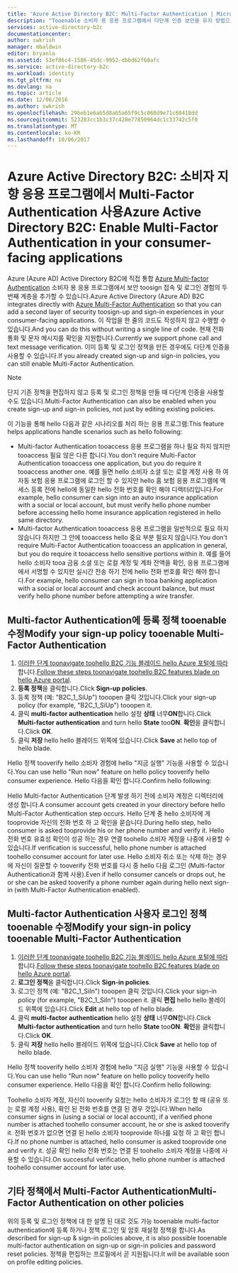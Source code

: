 ```yaml
---
title: 'Azure Active Directory B2C: Multi-Factor Authentication | Microsoft Docs'
description: "Tooenable 소비자 용 응용 프로그램에서 다단계 인증 보안을 유지 방법으로 Azure Active Directory B2C"
services: active-directory-b2c
documentationcenter: 
author: swkrish
manager: mbaldwin
editor: bryanla
ms.assetid: 53ef86c4-1586-45dc-9952-dbbd62f68afc
ms.service: active-directory-b2c
ms.workload: identity
ms.tgt_pltfrm: na
ms.devlang: na
ms.topic: article
ms.date: 12/06/2016
ms.author: swkrish
ms.openlocfilehash: 29beb1e6ab5d8ab5a65f9c5c068d9e71c60418dd
ms.sourcegitcommit: 523283cc1b3c37c428e77850964dc1c33742c5f0
ms.translationtype: MT
ms.contentlocale: ko-KR
ms.lasthandoff: 10/06/2017
---
```

# <a name="azure-active-directory-b2c-enable-multi-factor-authentication-in-your-consumer-facing-applications"></a><span data-ttu-id="47bff-103">Azure Active Directory B2C: 소비자 지향 응용 프로그램에서 Multi-Factor Authentication 사용</span><span class="sxs-lookup"><span data-stu-id="47bff-103">Azure Active Directory B2C: Enable Multi-Factor Authentication in your consumer-facing applications</span></span>
<span data-ttu-id="47bff-104">Azure (Azure AD) Active Directory B2C에 직접 통합 [Azure Multi-factor Authentication](../multi-factor-authentication/multi-factor-authentication.md) 소비자 용 응용 프로그램에서 보안 toosign 접속 및 로그인 경험의 두 번째 계층을 추가할 수 있습니다.</span><span class="sxs-lookup"><span data-stu-id="47bff-104">Azure Active Directory (Azure AD) B2C integrates directly with [Azure Multi-Factor Authentication](../multi-factor-authentication/multi-factor-authentication.md) so that you can add a second layer of security toosign-up and sign-in experiences in your consumer-facing applications.</span></span> <span data-ttu-id="47bff-105">이 작업을 한 줄의 코드도 작성하지 않고 수행할 수 있습니다.</span><span class="sxs-lookup"><span data-stu-id="47bff-105">And you can do this without writing a single line of code.</span></span> <span data-ttu-id="47bff-106">현재 전화 통화 및 문자 메시지를 확인을 지원합니다.</span><span class="sxs-lookup"><span data-stu-id="47bff-106">Currently we support phone call and text message verification.</span></span> <span data-ttu-id="47bff-107">이미 등록 및 로그인 정책을 만든 경우에도 다단계 인증을 사용할 수 있습니다.</span><span class="sxs-lookup"><span data-stu-id="47bff-107">If you already created sign-up and sign-in policies, you can still enable Multi-Factor Authentication.</span></span>

> [!NOTE]
> <span data-ttu-id="47bff-108">단지 기존 정책을 편집하지 않고 등록 및 로그인 정책을 만들 때 다단계 인증을 사용할 수도 있습니다.</span><span class="sxs-lookup"><span data-stu-id="47bff-108">Multi-Factor Authentication can also be enabled when you create sign-up and sign-in policies, not just by editing existing policies.</span></span>
> 
> 

<span data-ttu-id="47bff-109">이 기능을 통해 hello 다음과 같은 시나리오를 처리 하는 응용 프로그램:</span><span class="sxs-lookup"><span data-stu-id="47bff-109">This feature helps applications handle scenarios such as hello following:</span></span>

* <span data-ttu-id="47bff-110">Multi-factor Authentication tooaccess 응용 프로그램을 하나 필요 하지 않지만 tooaccess 필요 않은 다른 합니다.</span><span class="sxs-lookup"><span data-stu-id="47bff-110">You don't require Multi-Factor Authentication tooaccess one application, but you do require it tooaccess another one.</span></span> <span data-ttu-id="47bff-111">예를 들면 hello 소비자 소셜 또는 로컬 계정 사용 하 여 자동 보험 응용 프로그램에 로그인 할 수 있지만 hello 홈 보험 응용 프로그램에 액세스 등록 전에 hello에 동일한 hello 전화 번호를 확인 해야 디렉터리입니다.</span><span class="sxs-lookup"><span data-stu-id="47bff-111">For example, hello consumer can sign into an auto insurance application with a social or local account, but must verify hello phone number before accessing hello home insurance application registered in hello same directory.</span></span>
* <span data-ttu-id="47bff-112">Multi-factor Authentication tooaccess 응용 프로그램을 일반적으로 필요 하지 않습니다 하지만 그 안에 tooaccess hello 중요 부분 필요지 않습니다.</span><span class="sxs-lookup"><span data-stu-id="47bff-112">You don't require Multi-Factor Authentication tooaccess an application in general, but you do require it tooaccess hello sensitive portions within it.</span></span> <span data-ttu-id="47bff-113">예를 들어 hello 소비자 tooa 금융 소셜 또는 로컬 계정 및 계좌 잔액을 확인, 응용 프로그램에에서 서명할 수 있지만 실시간 전송 하기 전에 hello 전화 번호를 확인 해야 합니다.</span><span class="sxs-lookup"><span data-stu-id="47bff-113">For example, hello consumer can sign in tooa banking application with a social or local account and check account balance, but must verify hello phone number before attempting a wire transfer.</span></span>

## <a name="modify-your-sign-up-policy-tooenable-multi-factor-authentication"></a><span data-ttu-id="47bff-114">Multi-factor Authentication에 등록 정책 tooenable 수정</span><span class="sxs-lookup"><span data-stu-id="47bff-114">Modify your sign-up policy tooenable Multi-Factor Authentication</span></span>
1. <span data-ttu-id="47bff-115">[이러한 단계 toonavigate toohello B2C 기능 블레이드 hello Azure 포털에 따라](active-directory-b2c-app-registration.md#navigate-to-b2c-settings)합니다.</span><span class="sxs-lookup"><span data-stu-id="47bff-115">[Follow these steps toonavigate toohello B2C features blade on hello Azure portal](active-directory-b2c-app-registration.md#navigate-to-b2c-settings).</span></span>
2. <span data-ttu-id="47bff-116">**등록 정책**을 클릭합니다.</span><span class="sxs-lookup"><span data-stu-id="47bff-116">Click **Sign-up policies**.</span></span>
3. <span data-ttu-id="47bff-117">등록 정책 (예: "B2C_1_SiUp") tooopen 클릭 것입니다.</span><span class="sxs-lookup"><span data-stu-id="47bff-117">Click your sign-up policy (for example, "B2C_1_SiUp") tooopen it.</span></span>
4. <span data-ttu-id="47bff-118">클릭 **multi-factor authentication** hello 설정 **상태** 너무**ON**합니다.</span><span class="sxs-lookup"><span data-stu-id="47bff-118">Click **Multi-factor authentication** and turn hello **State** too**ON**.</span></span> <span data-ttu-id="47bff-119">**확인**을 클릭합니다.</span><span class="sxs-lookup"><span data-stu-id="47bff-119">Click **OK**.</span></span>
5. <span data-ttu-id="47bff-120">클릭 **저장** hello hello 블레이드 위쪽에 있습니다.</span><span class="sxs-lookup"><span data-stu-id="47bff-120">Click **Save** at hello top of hello blade.</span></span>

<span data-ttu-id="47bff-121">Hello 정책 tooverify hello 소비자 경험에 hello "지금 실행" 기능을 사용할 수 있습니다.</span><span class="sxs-lookup"><span data-stu-id="47bff-121">You can use hello "Run now" feature on hello policy tooverify hello consumer experience.</span></span> <span data-ttu-id="47bff-122">Hello 다음을 확인 합니다.</span><span class="sxs-lookup"><span data-stu-id="47bff-122">Confirm hello following:</span></span>

<span data-ttu-id="47bff-123">Hello Multi-factor Authentication 단계 발생 하기 전에 소비자 계정은 디렉터리에 생성 합니다.</span><span class="sxs-lookup"><span data-stu-id="47bff-123">A consumer account gets created in your directory before hello Multi-Factor Authentication step occurs.</span></span> <span data-ttu-id="47bff-124">Hello 단계 중 hello 소비자에 게 tooprovide 자신의 전화 번호 하 고 확인을 묻습니다.</span><span class="sxs-lookup"><span data-stu-id="47bff-124">During hello step, hello consumer is asked tooprovide his or her phone number and verify it.</span></span> <span data-ttu-id="47bff-125">Hello 전화 번호 유효성 확인이 성공 하는 경우 연결 toohello 소비자 계정을 나중에 사용할 수 있습니다.</span><span class="sxs-lookup"><span data-stu-id="47bff-125">If verification is successful, hello phone number is attached toohello consumer account for later use.</span></span> <span data-ttu-id="47bff-126">Hello 소비자 취소 또는 삭제 하는 경우에 자신이 질문할 수 tooverify 전화 번호를 다시 중 hello 다음 로그인 (Multi-factor Authentication과 함께 사용).</span><span class="sxs-lookup"><span data-stu-id="47bff-126">Even if hello consumer cancels or drops out, he or she can be asked tooverify a phone number again during hello next sign-in (with Multi-Factor Authentication enabled).</span></span>

## <a name="modify-your-sign-in-policy-tooenable-multi-factor-authentication"></a><span data-ttu-id="47bff-127">Multi-factor Authentication 사용자 로그인 정책 tooenable 수정</span><span class="sxs-lookup"><span data-stu-id="47bff-127">Modify your sign-in policy tooenable Multi-Factor Authentication</span></span>
1. <span data-ttu-id="47bff-128">[이러한 단계 toonavigate toohello B2C 기능 블레이드 hello Azure 포털에 따라](active-directory-b2c-app-registration.md#navigate-to-b2c-settings)합니다.</span><span class="sxs-lookup"><span data-stu-id="47bff-128">[Follow these steps toonavigate toohello B2C features blade on hello Azure portal](active-directory-b2c-app-registration.md#navigate-to-b2c-settings).</span></span>
2. <span data-ttu-id="47bff-129">**로그인 정책**을 클릭합니다.</span><span class="sxs-lookup"><span data-stu-id="47bff-129">Click **Sign-in policies**.</span></span>
3. <span data-ttu-id="47bff-130">로그인 정책 (예: "B2C_1_SiIn") tooopen 클릭 것입니다.</span><span class="sxs-lookup"><span data-stu-id="47bff-130">Click your sign-in policy (for example, "B2C_1_SiIn") tooopen it.</span></span> <span data-ttu-id="47bff-131">클릭 **편집** hello hello 블레이드 위쪽에 있습니다.</span><span class="sxs-lookup"><span data-stu-id="47bff-131">Click **Edit** at hello top of hello blade.</span></span>
4. <span data-ttu-id="47bff-132">클릭 **multi-factor authentication** hello 설정 **상태** 너무**ON**합니다.</span><span class="sxs-lookup"><span data-stu-id="47bff-132">Click **Multi-factor authentication** and turn hello **State** too**ON**.</span></span> <span data-ttu-id="47bff-133">**확인**을 클릭합니다.</span><span class="sxs-lookup"><span data-stu-id="47bff-133">Click **OK**.</span></span>
5. <span data-ttu-id="47bff-134">클릭 **저장** hello hello 블레이드 위쪽에 있습니다.</span><span class="sxs-lookup"><span data-stu-id="47bff-134">Click **Save** at hello top of hello blade.</span></span>

<span data-ttu-id="47bff-135">Hello 정책 tooverify hello 소비자 경험에 hello "지금 실행" 기능을 사용할 수 있습니다.</span><span class="sxs-lookup"><span data-stu-id="47bff-135">You can use hello "Run now" feature on hello policy tooverify hello consumer experience.</span></span> <span data-ttu-id="47bff-136">Hello 다음을 확인 합니다.</span><span class="sxs-lookup"><span data-stu-id="47bff-136">Confirm hello following:</span></span>

<span data-ttu-id="47bff-137">Toohello 소비자 계정, 자신이 tooverify 요청는 hello 소비자가 로그인 할 때 (공유 또는 로컬 계정 사용), 확인 된 전화 번호를 연결 된 경우 것입니다.</span><span class="sxs-lookup"><span data-stu-id="47bff-137">When hello consumer signs in (using a social or local account), if a verified phone number is attached toohello consumer account, he or she is asked tooverify it.</span></span> <span data-ttu-id="47bff-138">전화 번호가 없으면 연결 된 hello 소비자 tooprovide 하나를 요청 하 고 확인 합니다.</span><span class="sxs-lookup"><span data-stu-id="47bff-138">If no phone number is attached, hello consumer is asked tooprovide one and verify it.</span></span> <span data-ttu-id="47bff-139">성공 확인 hello 전화 번호는 연결 된 toohello 소비자 계정을 나중에 사용할 수 있습니다.</span><span class="sxs-lookup"><span data-stu-id="47bff-139">On successful verification, hello phone number is attached toohello consumer account for later use.</span></span>

## <a name="multi-factor-authentication-on-other-policies"></a><span data-ttu-id="47bff-140">기타 정책에서 Multi-Factor Authentication</span><span class="sxs-lookup"><span data-stu-id="47bff-140">Multi-Factor Authentication on other policies</span></span>
<span data-ttu-id="47bff-141">위의 등록 및 로그인 정책에 대 한 설명 된 대로 것도 가능 tooenable multi-factor authentication에 등록 하거나 정책 로그인 및 암호 재설정 정책을 합니다.</span><span class="sxs-lookup"><span data-stu-id="47bff-141">As described for sign-up & sign-in policies above, it is also possible tooenable multi-factor authentication on sign-up or sign-in policies and password reset policies.</span></span> <span data-ttu-id="47bff-142">정책을 편집하는 프로필에서 곧 지원됩니다.</span><span class="sxs-lookup"><span data-stu-id="47bff-142">It will be available soon on profile editing policies.</span></span>

